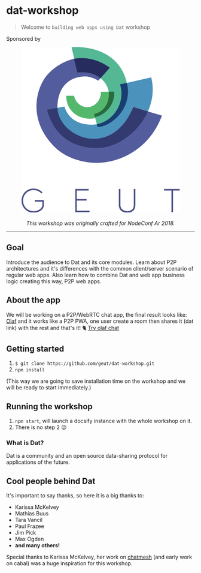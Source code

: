# dat-workshop
> Welcome to `building web apps using Dat` workshop

Sponsored by

<div align="center">
  <img alt="geut logo" src="assets/geut.png">
  <div>
  <br />
  <em>This workshop was originally crafted for NodeConf Ar 2018.</em>
  </div>
</div>

___

## Goal

Introduce the audience to Dat and its core modules. Learn about P2P architectures and it's differences with the common client/server scenario of regular web apps. Also learn how to combine Dat and web app business logic creating this way, P2P web apps.

## About the app
We will be working on a P2P/WebRTC chat app, the final result looks like: [Olaf](https://olafchat.netlify.com/) and it works like a P2P PWA, one user create a room then shares it (dat link) with the rest and that's it! :cat2:
[Try olaf chat](https://olafchat.netlify.com/)

## Getting started

1. `$ git clone https://github.com/geut/dat-workshop.git`
2. `npm install`

(This way we are going to save installation time on the workshop and we will be ready to start immediately.)

## Running the workshop

1. `npm start`, will launch a docsify instance with the whole workshop on it.
2. There is no step 2 :stuck_out_tongue_closed_eyes:

### What is Dat?

Dat is a community and an open source data-sharing protocol for applications of the future.

## Cool people behind Dat

It's important to say thanks, so here it is a big thanks to:

- Karissa McKelvey
- Mathias Buus
- Tara Vancil
- Paul Frazee
- Jim Pick
- Max Ogden
- **and many others!**

Special thanks to Karissa McKelvey, her work on [chatmesh](https://github.com/karissa/chatmesh-db) (and early work on cabal) was a huge inspiration for this workshop.


